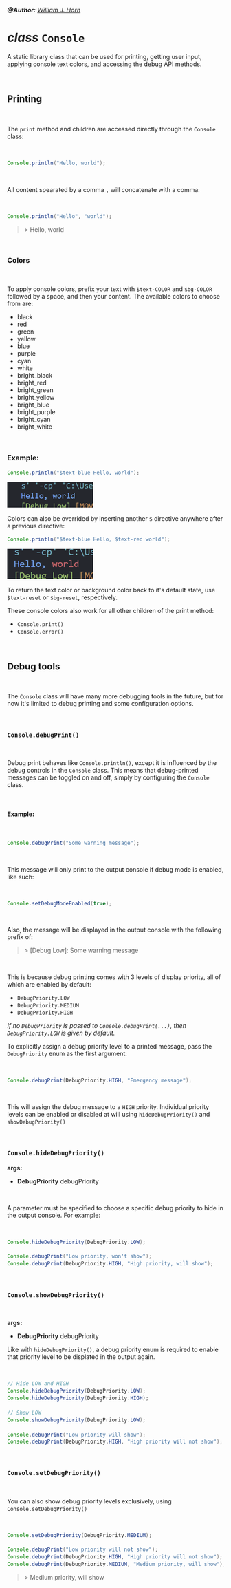 _**@Author:** [William J. Horn](https://github.com/william-horn)_

# _class_ `Console`

A static library class that can be used for printing, getting user input, applying console text colors, and accessing the debug API methods.

<br/>

## Printing

<br/>

The `print` method and children are accessed directly through the `Console` class:

<br/>

```java
Console.println("Hello, world");
```

<br/>

All content spearated by a comma `,` will concatenate with a comma:

<br/>

```java
Console.println("Hello", "world");
```

> \> Hello, world

<br/>

### Colors

<br/>

To apply console colors, prefix your text with `$text-COLOR` and `$bg-COLOR` followed by a space, and then your content. The available colors to choose from are:

- black
- red
- green
- yellow
- blue
- purple
- cyan
- white
- bright_black
- bright_red
- bright_green
- bright_yellow
- bright_blue
- bright_purple
- bright_cyan
- bright_white

<br/>

### Example:

```java
Console.println("$text-blue Hello, world");
```

<img width="200px" src="./assets/blue-text-example.png">

<br/>

Colors can also be overrided by inserting another `$` directive anywhere after a previous directive:

```java
Console.println("$text-blue Hello, $text-red world");
```

<img width="200px" height="70px" src="./assets/blue-red-text-example.png">

<br/>

To return the text color or background color back to it's default state, use `$text-reset` or `$bg-reset`, respectively.

These console colors also work for all other children of the print method:

- `Console.print()`
- `Console.error()`

<br/>

## Debug tools

<br/>

The `Console` class will have many more debugging tools in the future, but for now it's limited to debug printing and some configuration options.

<br/>

### `Console.debugPrint()`

<br/>

Debug print behaves like `Console.println()`, except it is influenced by the debug controls in the `Console` class. This means that debug-printed messages can be toggled on and off, simply by configuring the `Console` class.

<br/>

#### Example:

<br/>

```java
Console.debugPrint("Some warning message");
```

<br/>

This message will only print to the output console if debug mode is enabled, like such:

<br/>

```java
Console.setDebugModeEnabled(true);
```

<br/>

Also, the message will be displayed in the output console with the following prefix of:

> \> [Debug Low]: Some warning message

<br/>

This is because debug printing comes with 3 levels of display priority, all of which are enabled by default:

- `DebugPriority.LOW`
- `DebugPriority.MEDIUM`
- `DebugPriority.HIGH`

_If no `DebugPriority` is passed to `Console.debugPrint(...)`, then `DebugPriority.LOW` is given by default._

To explicitly assign a debug priority level to a printed message, pass the `DebugPriority` enum as the first argument:

<br/>

```java
Console.debugPrint(DebugPriority.HIGH, "Emergency message");
```

<br/>

This will assign the debug message to a `HIGH` priority. Individual priority levels can be enabled or disabled at will using `hideDebugPriority()` and `showDebugPriority()`

<br/>

### `Console.hideDebugPriority()`

**args:**

- **DebugPriority** debugPriority

<br/>

A parameter must be specified to choose a specific debug priority to hide in the output console. For example:

<br/>

```java
Console.hideDebugPriority(DebugPriority.LOW);

Console.debugPrint("Low priority, won't show");
Console.debugPrint(DebugPriority.HIGH, "High priority, will show");
```

<br/>

### `Console.showDebugPriority()`

<br/>

**args:**

- **DebugPriority** debugPriority

Like with `hideDebugPriority()`, a debug priority enum is required to enable that priority level to be displated in the output again.

<br/>

```java
// Hide LOW and HIGH
Console.hideDebugPriority(DebugPriority.LOW);
Console.hideDebugPriority(DebugPriority.HIGH);

// Show LOW
Console.showDebugPriority(DebugPriority.LOW);

Console.debugPrint("Low priority will show");
Console.debugPrint(DebugPriority.HIGH, "High priority will not show");
```

<br/>

### `Console.setDebugPriority()`

<br/>

You can also show debug priority levels exclusively, using `Console.setDebugPriority()`

<br/>

```java
Console.setDebugPriority(DebugPriority.MEDIUM);

Console.debugPrint("Low priority will not show");
Console.debugPrint(DebugPriority.HIGH, "High priority will not show");
Console.debugPrint(DebugPriority.MEDIUM, "Medium priority, will show");
```

> \> Medium priority, will show

<br/>
